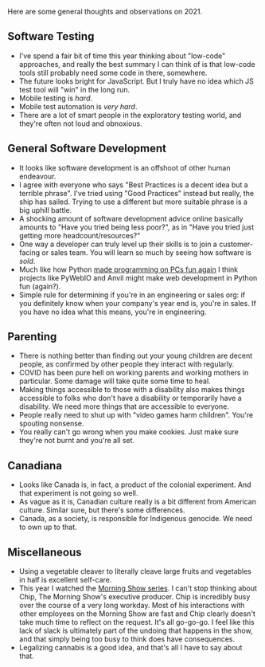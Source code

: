 Here are some general thoughts and observations on 2021.

## Software Testing

- I've spend a fair bit of time this year thinking about "low-code" approaches, and really the best summary I can think of is that low-code tools still probably need some code in there, somewhere.
- The future looks bright for JavaScript. But I truly have no idea which JS test tool will "win" in the long run. 
- Mobile testing is _hard_.
- Mobile test automation is _very hard_.
- There are a lot of smart people in the exploratory testing world, and they're often not loud and obnoxious.

## General Software Development

- It looks like software development is an offshoot of other human endeavour.
- I agree with everyone who says "Best Practices is a decent idea but a terrible phrase". I've tried using "Good Practices" instead but really, the ship has sailed. Trying to use a different but more suitable phrase is a big uphill battle.
- A shocking amount of software development advice online basically amounts to "Have you tried being less poor?", as in "Have you tried just getting more headcount/resources?"
- One way a developer can truly level up their skills is to join a customer-facing or sales team. You will learn so much by seeing how software is _sold_.
- Much like how Python [made programming on PCs fun again](https://xkcd.com/353/) I think projects like PyWebIO and Anvil might make web development in Python fun (again?).
- Simple rule for determining if you're in an engineering or sales org: if you definitely know when your company's year end is, you're in sales. If you have no idea what this means, you're in engineering.

## Parenting

- There is nothing better than finding out your young children are decent people, as confirmed by other people they interact with regularly.
- COVID has been pure hell on working parents and working mothers in particular. Some damage will take quite some time to heal.
- Making things accessible to those with a disability also makes things accessible to folks who don't have a disability or temporarily have a disability. We need more things that are accessible to everyone.
- People really need to shut up with "video games harm children". You're spouting nonsense.
- You really can't go wrong when you make cookies. Just make sure they're not burnt and you're all set.

## Canadiana

- Looks like Canada is, in fact, a product of the colonial experiment. And that experiment is not going so well.
- As vague as it is, Canadian culture really is a bit different from American culture. Similar sure, but there's some differences.
- Canada, as a society, is responsible for Indigenous genocide. We need to own up to that.

## Miscellaneous

- Using a vegetable cleaver to literally cleave large fruits and vegetables in half is excellent self-care.
- This year I watched the [Morning Show series](https://en.wikipedia.org/wiki/The_Morning_Show_(American_TV_series)#Cast_and_characters). I can't stop thinking about Chip, The Morning Show's executive producer. Chip is incredibly busy over the course of a very long workday. Most of his interactions with other employees on the Morning Show are fast and Chip clearly doesn't take much time to reflect on the request. It's all go-go-go. I feel like this lack of slack is ultimately part of the undoing that happens in the show, and that simply being too busy to think does have consequences.
- Legalizing cannabis is a good idea, and that's all I have to say about that.